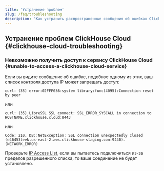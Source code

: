 ```yaml
---
title: 'Устранение проблем'
slug: /faq/troubleshooting
description: 'Как устранить распространенные сообщения об ошибках ClickHouse Cloud.'
---
```


## Устранение проблем ClickHouse Cloud {#clickhouse-cloud-troubleshooting}

### Невозможно получить доступ к сервису ClickHouse Cloud {#unable-to-access-a-clickhouse-cloud-service}

Если вы видите сообщение об ошибке, подобное одному из этих, ваш список контроля доступа IP может запрещать доступ:

```response
curl: (35) error:02FFF036:system library:func(4095):Connection reset by peer
```
или
```response
curl: (35) LibreSSL SSL_connect: SSL_ERROR_SYSCALL in connection to HOSTNAME.clickhouse.cloud:8443
```
или
```response
Code: 210. DB::NetException: SSL connection unexpectedly closed (e46453teek.us-east-2.aws.clickhouse-staging.com:9440). (NETWORK_ERROR)
```

Проверьте [IP Access List](/cloud/security/setting-ip-filters), если вы пытаетесь подключиться из-за пределов разрешенного списка, то ваше соединение не будет установлено.
